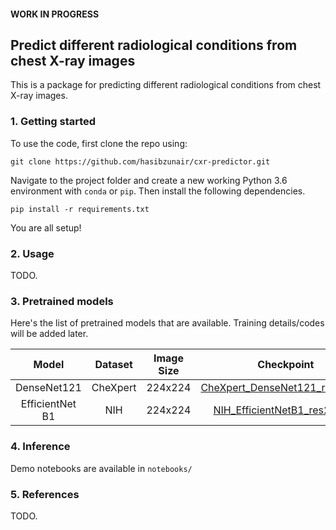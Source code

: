 #### WORK IN PROGRESS
## Predict different radiological conditions from chest X-ray images 

This is a package for predicting different radiological conditions from chest X-ray images.

### 1. Getting started

To use the code, first clone the repo using:
```
git clone https://github.com/hasibzunair/cxr-predictor.git
```

Navigate to the project folder and create a new working Python 3.6 environment with `conda` or `pip`. Then install the following dependencies. 

```
pip install -r requirements.txt
```
You are all setup!

### 2. Usage
TODO.

### 3. Pretrained models

Here's the list of pretrained models that are available. Training details/codes will be added later.

| Model | Dataset | Image Size | Checkpoint |
|:---:|:---:|:---:|:---:|
| DenseNet121 | CheXpert | 224x224 | [CheXpert_DenseNet121_res224.h5](https://github.com/hasibzunair/cxr-predictor/releases/latest/download/CheXpert_DenseNet121_res224.h5) |
| EfficientNet B1 | NIH | 224x224 | [NIH_EfficientNetB1_res224.h5](https://github.com/hasibzunair/cxr-predictor/releases/latest/download/NIH_EfficientNetB1_res224.h5) |

### 4. Inference

Demo notebooks are available in `notebooks/`

### 5. References
TODO.



